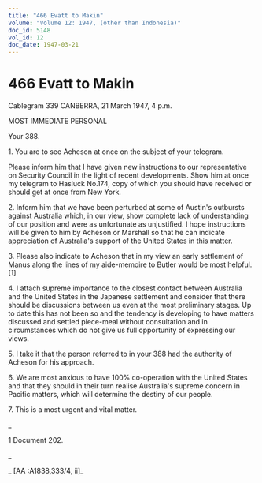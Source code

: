 ```yaml
---
title: "466 Evatt to Makin"
volume: "Volume 12: 1947, (other than Indonesia)"
doc_id: 5148
vol_id: 12
doc_date: 1947-03-21
---
```


# 466 Evatt to Makin

Cablegram 339 CANBERRA, 21 March 1947, 4 p.m.

MOST IMMEDIATE PERSONAL

Your 388.

1\. You are to see Acheson at once on the subject of your telegram.

Please inform him that I have given new instructions to our representative on Security Council in the light of recent developments. Show him at once my telegram to Hasluck No.174, copy of which you should have received or should get at once from New York.

2\. Inform him that we have been perturbed at some of Austin's outbursts against Australia which, in our view, show complete lack of understanding of our position and were as unfortunate as unjustified. I hope instructions will be given to him by Acheson or Marshall so that he can indicate appreciation of Australia's support of the United States in this matter.

3\. Please also indicate to Acheson that in my view an early settlement of Manus along the lines of my aide-memoire to Butler would be most helpful. [1]

4\. I attach supreme importance to the closest contact between Australia and the United States in the Japanese settlement and consider that there should be discussions between us even at the most preliminary stages. Up to date this has not been so and the tendency is developing to have matters discussed and settled piece-meal without consultation and in circumstances which do not give us full opportunity of expressing our views.

5\. I take it that the person referred to in your 388 had the authority of Acheson for his approach.

6\. We are most anxious to have 100% co-operation with the United States and that they should in their turn realise Australia's supreme concern in Pacific matters, which will determine the destiny of our people.

7\. This is a most urgent and vital matter.

_

1 Document 202.

_

_ [AA :A1838,333/4, ii]_
